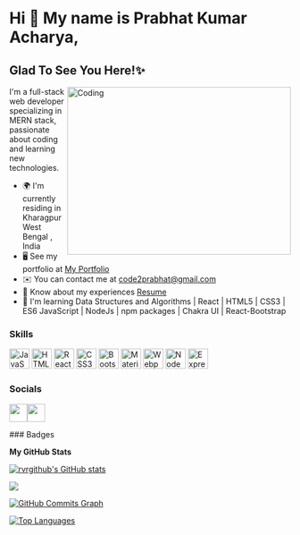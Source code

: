 

Hi 👋 My name is Prabhat Kumar Acharya,
===============================

Glad To See You Here!✨
----------------------


<img align="right" alt="Coding" width="400" height="300" src="https://camo.githubusercontent.com/992babdffd8c74a1502de375fbdf7e4d54773242/68747470733a2f2f6d656469612e67697068792e636f6d2f6d656469612f53576f536b4e36447854737a71494b4571762f67697068792e676966">
I'm a full-stack web developer specializing in MERN stack, passionate about coding and learning new technologies.


* 🌍  I'm currently residing in Kharagpur West Bengal , India
* 🖥️  See my portfolio at [My Portfolio](#)
* ✉️  You can contact me at [code2prabhat@gmail.com](mailto:code2prabhat@gmail.com)
* 📄 Know about my experiences [Resume](https://drive.google.com/file/d/1PZGDLSmCjZ47-VIonxDq3mz-NxdACVOn/view?usp=share_linkhttps://drive.google.com/file/d/1PZGDLSmCjZ47-VIonxDq3mz-NxdACVOn/view?usp=share_link)
* 🧠  I'm learning Data Structures and Algorithms | React  | HTML5 | CSS3 | ES6 JavaScript | NodeJs  | npm packages | Chakra UI | React-Bootstrap

### Skills
<p align="left">
<a href="https://developer.mozilla.org/en-US/docs/Web/JavaScript" target="_blank" rel="noreferrer"><img src="https://raw.githubusercontent.com/danielcranney/readme-generator/main/public/icons/skills/javascript-colored.svg" width="36" height="36" alt="JavaScript" /></a>
<a href="https://developer.mozilla.org/en-US/docs/Glossary/HTML5" target="_blank" rel="noreferrer"><img src="https://raw.githubusercontent.com/danielcranney/readme-generator/main/public/icons/skills/html5-colored.svg" width="36" height="36" alt="HTML5" /></a>
<a href="https://reactjs.org/" target="_blank" rel="noreferrer"><img src="https://raw.githubusercontent.com/danielcranney/readme-generator/main/public/icons/skills/react-colored.svg" width="36" height="36" alt="React" /></a>
<a href="https://www.w3.org/TR/CSS/#css" target="_blank" rel="noreferrer"><img src="https://raw.githubusercontent.com/danielcranney/readme-generator/main/public/icons/skills/css3-colored.svg" width="36" height="36" alt="CSS3" /></a>
<a href="https://getbootstrap.com/" target="_blank" rel="noreferrer"><img src="https://raw.githubusercontent.com/danielcranney/readme-generator/main/public/icons/skills/bootstrap-colored.svg" width="36" height="36" alt="Bootstrap" /></a>
<a href="https://mui.com/" target="_blank" rel="noreferrer"><img src="https://raw.githubusercontent.com/danielcranney/readme-generator/main/public/icons/skills/materialui-colored.svg" width="36" height="36" alt="Material UI" /></a>
<a href="https://webpack.js.org/" target="_blank" rel="noreferrer"><img src="https://raw.githubusercontent.com/danielcranney/readme-generator/main/public/icons/skills/webpack-colored.svg" width="36" height="36" alt="Webpack" /></a>
<a href="https://nodejs.org/en/" target="_blank" rel="noreferrer"><img src="https://raw.githubusercontent.com/danielcranney/readme-generator/main/public/icons/skills/nodejs-colored.svg" width="36" height="36" alt="NodeJS" /></a>
<a href="https://expressjs.com/" target="_blank" rel="noreferrer"><img src="https://raw.githubusercontent.com/danielcranney/readme-generator/main/public/icons/skills/express-colored.svg" width="36" height="36" alt="Express" /></a>

</p>

### Socials

<p align="left"> <a href="https://github.com/PrabhatAcharya" target="_blank" rel="noreferrer"><img src="https://raw.githubusercontent.com/danielcranney/readme-generator/main/public/icons/socials/github.svg" backgroundColor="white" width="32" height="32" /></a><a href="https://www.linkedin.com/in/prabhat-acharya" target="_blank" rel="noreferrer"><img src="https://raw.githubusercontent.com/danielcranney/readme-generator/main/public/icons/socials/linkedin.svg" width="32" height="32" /></a></p>
### Badges

<b>My GitHub Stats</b>

<a href="https://github.com/PrabhatAcharya"><img src="https://github-readme-stats.vercel.app/api?username=PrabhatAcharya&show_icons=true&hide=&count_private=true&title_color=a855f7&text_color=ffffff&icon_color=6366f1&bg_color=000000&hide_border=true&show_icons=true" alt="rvrgithub's GitHub stats" /></a>

<a href="https://github.com/PrabhatAcharya"><img src="https://github-readme-streak-stats.herokuapp.com/?user=PrabhatAcharya&stroke=ffffff&background=000000&ring=a855f7&fire=a855f7&currStreakNum=ffffff&currStreakLabel=a855f7&sideNums=ffffff&sideLabels=ffffff&dates=ffffff&hide_border=true" /></a>

<a href="https://github.com/PrabhatAcharya"><img src="https://activity-graph.herokuapp.com/graph?username=PrabhatAcharya&bg_color=000000&color=ffffff&line=6366f1&point=ffffff&area_color=000000&area=true&hide_border=true&custom_title=GitHub%20Commits%20Graph" alt="GitHub Commits Graph" /></a>

<a href="https://github.com/PrabhatAcharya" align="left"><img src="https://github-readme-stats.vercel.app/api/top-langs/?username=PrabhatAcharya&langs_count=10&title_color=a855f7&text_color=ffffff&icon_color=6366f1&bg_color=000000&hide_border=true&locale=en&custom_title=Top%20%Languages" alt="Top Languages" /></a>

